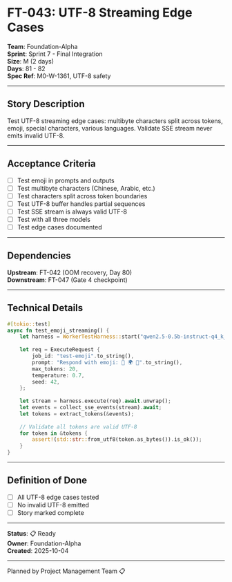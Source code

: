 # FT-043: UTF-8 Streaming Edge Cases

**Team**: Foundation-Alpha  
**Sprint**: Sprint 7 - Final Integration  
**Size**: M (2 days)  
**Days**: 81 - 82  
**Spec Ref**: M0-W-1361, UTF-8 safety

---

## Story Description

Test UTF-8 streaming edge cases: multibyte characters split across tokens, emoji, special characters, various languages. Validate SSE stream never emits invalid UTF-8.

---

## Acceptance Criteria

- [ ] Test emoji in prompts and outputs
- [ ] Test multibyte characters (Chinese, Arabic, etc.)
- [ ] Test characters split across token boundaries
- [ ] Test UTF-8 buffer handles partial sequences
- [ ] Test SSE stream is always valid UTF-8
- [ ] Test with all three models
- [ ] Test edge cases documented

---

## Dependencies

**Upstream**: FT-042 (OOM recovery, Day 80)  
**Downstream**: FT-047 (Gate 4 checkpoint)

---

## Technical Details

```rust
#[tokio::test]
async fn test_emoji_streaming() {
    let harness = WorkerTestHarness::start("qwen2.5-0.5b-instruct-q4_k_m.gguf", 0).await.unwrap();
    
    let req = ExecuteRequest {
        job_id: "test-emoji".to_string(),
        prompt: "Respond with emoji: 👋 🌍 🚀".to_string(),
        max_tokens: 20,
        temperature: 0.7,
        seed: 42,
    };
    
    let stream = harness.execute(req).await.unwrap();
    let events = collect_sse_events(stream).await;
    let tokens = extract_tokens(&events);
    
    // Validate all tokens are valid UTF-8
    for token in &tokens {
        assert!(std::str::from_utf8(token.as_bytes()).is_ok());
    }
}
```

---

## Definition of Done

- [ ] All UTF-8 edge cases tested
- [ ] No invalid UTF-8 emitted
- [ ] Story marked complete

---

**Status**: 📋 Ready  
**Owner**: Foundation-Alpha  
**Created**: 2025-10-04

---
Planned by Project Management Team 📋
